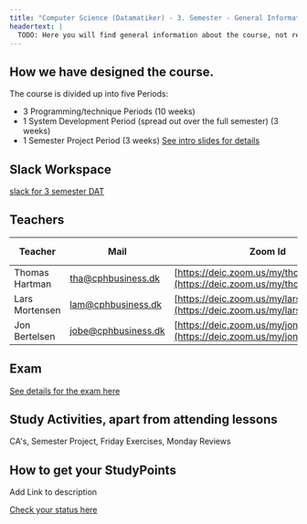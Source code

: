 ```yaml
---
title: "Computer Science (Datamatiker) - 3. Semester - General Information"
headertext: |
  TODO: Here you will find general information about the course, not related to individual flows/weeks
---
```


## How we have designed the course.

The course is divided up into five Periods:

- 3 Programming/technique Periods (10 weeks)
- 1 System Development Period (spread out over the full semester) (3 weeks)
- 1 Semester Project Period (3 weeks)
  <!--BEGIN slides ##-->
  [See intro slides for details](https://docs.google.com/presentation/d/14v_H3mTtu1iKenP62-FEhNcAQHwTM0UjSTv_kuX_gjI/edit?usp=sharing)
  <!--END slides ##-->

## Slack Workspace
[slack for 3 semester DAT](https://3semspring2020.slack.com)

## Teachers

| Teacher        | Mail                | Zoom Id                                                                          | Snippet-file                                                                                                |
| -------------- | ------------------- | -------------------------------------------------------------------------------- | ----------------------------------------------------------------------------------------------------------- |
| Thomas Hartman | tha@cphbusiness.dk  | [https://deic.zoom.us/my/thomashartmann](https://deic.zoom.us/my/thomashartmann) | -                                                                                                           |
| Lars Mortensen | lam@cphbusiness.dk  | [https://deic.zoom.us/my/larsmortensen](https://deic.zoom.us/my/larsmortensen)   | [snippet](https://docs.google.com/document/d/1s-Uczqyj0AQG1Kc2pD43M-xr9en3DvPUxRv0rX27u0I/edit?usp=sharing) |
| Jon Bertelsen  | jobe@cphbusiness.dk | [https://deic.zoom.us/my/jonbertelsen](https://deic.zoom.us/my/jonbertelsen)     | -                                                                                                           |

## Exam

[See details for the exam here](https://docs.google.com/document/d/10ZphoI7YLiBDuBiFvh8dsWHdKbC1Ra4k7nKxIsCEZWM/edit?usp=sharing)

## Study Activities, apart from attending lessons

CA's, Semester Project, Friday Exercises, Monday Reviews

## How to get your StudyPoints

Add Link to description

[Check your status here](https://studypoints.info)
